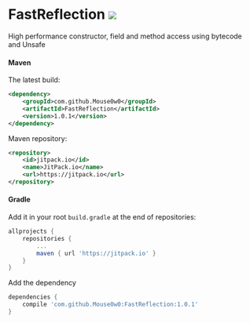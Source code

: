 # FastReflection [![](https://jitpack.io/v/Mouse0w0/FastReflection.svg)](https://jitpack.io/#Mouse0w0/FastReflection)
High performance constructor, field and method access using bytecode and Unsafe

#### Maven
The latest build:
```xml
<dependency>
    <groupId>com.github.Mouse0w0</groupId>
    <artifactId>FastReflection</artifactId>
    <version>1.0.1</version>
</dependency>
```
Maven repository:

```xml
<repository>
    <id>jitpack.io</id>
    <name>JitPack.io</name>
    <url>https://jitpack.io</url>
</repository>
```

#### Gradle
Add it in your root `build.gradle` at the end of repositories:
```groovy
allprojects {
    repositories {
        ...
        maven { url 'https://jitpack.io' }
    }
}
```

Add the dependency
```groovy
dependencies {
    compile 'com.github.Mouse0w0:FastReflection:1.0.1'
}
```

